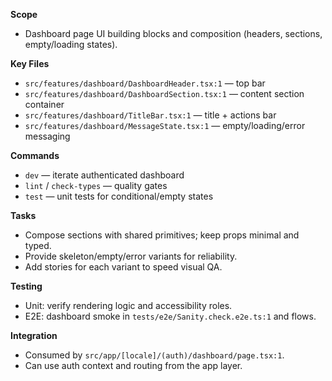 **Scope**
- Dashboard page UI building blocks and composition (headers, sections, empty/loading states).

**Key Files**
- `src/features/dashboard/DashboardHeader.tsx:1` — top bar
- `src/features/dashboard/DashboardSection.tsx:1` — content section container
- `src/features/dashboard/TitleBar.tsx:1` — title + actions bar
- `src/features/dashboard/MessageState.tsx:1` — empty/loading/error messaging

**Commands**
- `dev` — iterate authenticated dashboard
- `lint` / `check-types` — quality gates
- `test` — unit tests for conditional/empty states

**Tasks**
- Compose sections with shared primitives; keep props minimal and typed.
- Provide skeleton/empty/error variants for reliability.
- Add stories for each variant to speed visual QA.

**Testing**
- Unit: verify rendering logic and accessibility roles.
- E2E: dashboard smoke in `tests/e2e/Sanity.check.e2e.ts:1` and flows.

**Integration**
- Consumed by `src/app/[locale]/(auth)/dashboard/page.tsx:1`.
- Can use auth context and routing from the app layer.

